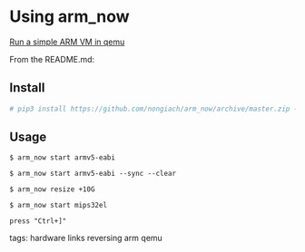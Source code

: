 # Using arm_now

[Run a simple ARM VM in qemu](https://github.com/nongiach/arm_now)

From the README.md:

## Install

```sh
# pip3 install https://github.com/nongiach/arm_now/archive/master.zip --upgrade
```

## Usage

```cheat arm_now Start a VM
$ arm_now start armv5-eabi
```

```cheat arm_now Start a clean VM and sync the current dir with the VM home
$ arm_now start armv5-eabi --sync --clear
```

```cheat arm_now Resize VM
$ arm_now resize +10G
```

```cheat arm_now Start a MIPS VM
$ arm_now start mips32el
```

```cheat arm_now Exit VM/qemu
press "Ctrl+]"
```

tags: hardware links reversing arm qemu
